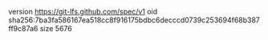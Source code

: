 version https://git-lfs.github.com/spec/v1
oid sha256:7ba3fa586167ea518cc8f916175bdbc6decccd0739c253694f68b387ff9c87a6
size 5676
